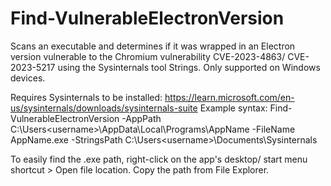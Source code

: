 # Find-VulnerableElectronVersion
Scans an executable and determines if it was wrapped in an Electron version vulnerable to the Chromium vulnerability CVE-2023-4863/ CVE-2023-5217 using the Sysinternals tool Strings. Only supported on Windows devices.

Requires Sysinternals to be installed: https://learn.microsoft.com/en-us/sysinternals/downloads/sysinternals-suite
Example syntax: Find-VulnerableElectronVersion -AppPath C:\Users\<username>\AppData\Local\Programs\AppName -FileName AppName.exe -StringsPath C:\Users\<username>\Documents\Sysinternals

To easily find the .exe path, right-click on the app's desktop/ start menu shortcut > Open file location. Copy the path from File Explorer.
